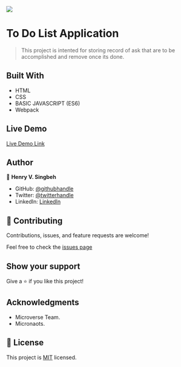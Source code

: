 ![](https://img.shields.io/badge/Microverse-blueviolet)

# To Do List Application

> This project is intented for storing record of ask that are to be accomplished and remove once its done.


## Built With

- HTML
- CSS
- BASIC JAVASCRIPT (ES6)
- Webpack

## Live Demo 

[Live Demo Link](https://henrycode460.github.io/webpack-todo-list/)



## Author

👤 **Henry V. Singbeh**

- GitHub: [@githubhandle](https://github.com/henrycode460)
- Twitter: [@twitterhandle](https://twitter.com/460code)
- LinkedIn: [LinkedIn](https://www.linkedin.com/in/henry-varflay-singbeh-75707b229/)



## 🤝 Contributing

Contributions, issues, and feature requests are welcome!

Feel free to check the [issues page](https://github.com/henrycode460/webpack-todo-list/issues)

## Show your support

Give a ⭐️ if you like this project!

## Acknowledgments

- Microverse Team.
- Micronaots.




## 📝 License

This project is [MIT](./MIT.md) licensed.
